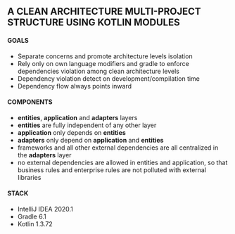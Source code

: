 ## A CLEAN ARCHITECTURE MULTI-PROJECT STRUCTURE USING KOTLIN MODULES

#### GOALS
- Separate concerns and promote architecture levels isolation
- Rely only on own language modifiers and gradle to enforce dependencies violation among clean architecture levels
- Dependency violation detect on development/compilation time
- Dependency flow always points inward

#### COMPONENTS
- **entities**, **application** and **adapters** layers
- **entities** are fully independent of any other layer
- **application** only depends on **entities**
- **adapters** only depend on **application** and **entities**
- frameworks and all other external dependencies are all centralized in the **adapters** layer
- no external dependencies are allowed in entities and application, so that business rules and enterprise rules
 are not polluted with external libraries

#### STACK
- IntelliJ IDEA 2020.1
- Gradle 6.1 
- Kotlin 1.3.72